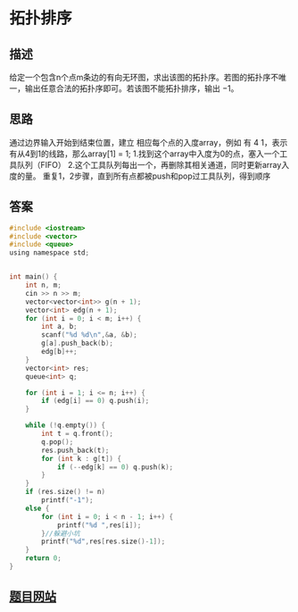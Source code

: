 # 拓扑排序

## 描述
给定一个包含n个点m条边的有向无环图，求出该图的拓扑序。若图的拓扑序不唯一，输出任意合法的拓扑序即可。若该图不能拓扑排序，输出
−1。

## 思路
通过边界输入开始到结束位置，建立 相应每个点的入度array，例如 有 4 1，表示有从4到1的线路，那么array[1] = 1;
1.找到这个array中入度为0的点，塞入一个工具队列（FIFO）
2.这个工具队列每出一个，再删除其相关通道，同时更新array入度的量。
重复1，2步骤，直到所有点都被push和pop过工具队列，得到顺序


## 答案
``` c
#include <iostream>
#include <vector>
#include <queue>
using namespace std;


int main() {
    int n, m;
    cin >> n >> m;
    vector<vector<int>> g(n + 1);
    vector<int> edg(n + 1);
    for (int i = 0; i < m; i++) {
        int a, b;
        scanf("%d %d\n",&a, &b);
        g[a].push_back(b);
        edg[b]++;
    }
    vector<int> res;
    queue<int> q;

    for (int i = 1; i <= n; i++) {
        if (edg[i] == 0) q.push(i);
    }

    while (!q.empty()) {
        int t = q.front();
        q.pop();
        res.push_back(t);
        for (int k : g[t]) {
            if (--edg[k] == 0) q.push(k);
        }
    }
    if (res.size() != n)
        printf("-1");
    else {
        for (int i = 0; i < n - 1; i++) {
            printf("%d ",res[i]);
        }//躲避小坑
        printf("%d",res[res.size()-1]);
    }
    return 0;
}
```

## [题目网站](https://www.nowcoder.com/practice/88f7e156ca7d43a1a535f619cd3f495c?tpId=308&tqId=2369540&ru=/exam/oj&qru=/ta/algorithm-start/question-ranking&sourceUrl=%2Fexam%2Foj%3Fpage%3D1%26tab%3D%25E7%25AE%2597%25E6%25B3%2595%25E7%25AF%2587%26topicId%3D308)
